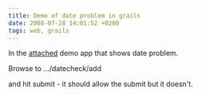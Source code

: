 ```yaml
---
title: Demo of date problem in grails
date: 2008-07-28 14:01:52 +0200
tags: web, grails
---
```


In the [attached](/attachments/datetest.tar.gz) demo app that shows date problem.

Browse to .../datecheck/add

and hit submit - it should allow the submit but it doesn't.
